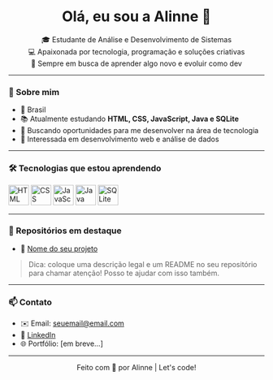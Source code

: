 <h1 align="center">Olá, eu sou a Alinne 👋</h1>

<p align="center">
  🎓 Estudante de Análise e Desenvolvimento de Sistemas <br>
  💻 Apaixonada por tecnologia, programação e soluções criativas <br>
  🚀 Sempre em busca de aprender algo novo e evoluir como dev
</p>

---

### 🌱 Sobre mim

- 📍 Brasil  
- 📚 Atualmente estudando **HTML, CSS, JavaScript, Java e SQLite**  
- 🤝 Buscando oportunidades para me desenvolver na área de tecnologia  
- 🧠 Interessada em desenvolvimento web e análise de dados

---

### 🛠️ Tecnologias que estou aprendendo

<p align="left">
  <img src="https://cdn.jsdelivr.net/gh/devicons/devicon/icons/html5/html5-original.svg" alt="HTML" width="40" height="40"/>
  <img src="https://cdn.jsdelivr.net/gh/devicons/devicon/icons/css3/css3-original.svg" alt="CSS" width="40" height="40"/>
  <img src="https://cdn.jsdelivr.net/gh/devicons/devicon/icons/javascript/javascript-original.svg" alt="JavaScript" width="40" height="40"/>
  <img src="https://cdn.jsdelivr.net/gh/devicons/devicon/icons/java/java-original.svg" alt="Java" width="40" height="40"/>
  <img src="https://cdn.jsdelivr.net/gh/devicons/devicon/icons/sqlite/sqlite-original.svg" alt="SQLite" width="40" height="40"/>
</p>

---

### 📌 Repositórios em destaque

- 🔗 [Nome do seu projeto](https://github.com/alinneoliveira-dev/NOME-DO-REPO)

> Dica: coloque uma descrição legal e um README no seu repositório para chamar atenção! Posso te ajudar com isso também.

---

### 📫 Contato

- ✉️ Email: seuemail@email.com  
- 💼 [LinkedIn](https://www.linkedin.com/in/SEU-USUARIO)  
- 🌐 Portfólio: [em breve...]

---

<div align="center">
  Feito com 💙 por Alinne | Let's code!
</div>
